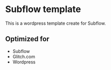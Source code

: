 # Subflow template

This is a wordpress template create for Subflow.

## Optimized for

- Subflow
- Glitch.com
- Wordpress
